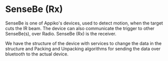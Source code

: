 # SenseBe (Rx)

SenseBe is one of Appiko's devices, used to detect motion, when the target cuts the IR beam.
The device can also communicate the trigger to other SenseBe(s), over Radio. SenseBe (Rx) is the receiver.

We have the structure of the device with services to change the data in the structure and Packing and Unpacking algorithms for sending the data over bluetooth to the actual device.
